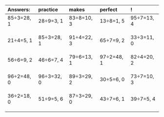 | Answers: | practice | makes | perfect | ! |
| :--- | :--- | :--- | :--- | :--- |
| 85÷3=28, 1 | 28÷9=3, 1 | 83÷8=10, 3 | 13÷8=1, 5 | 95÷7=13, 4 | 
|   |   |   |   |   | 
|   |   |   |   |   | 
|   |   |   |   |   | 
| 21÷4=5, 1 | 85÷3=28, 1 | 91÷4=22, 3 | 65÷7=9, 2 | 33÷3=11, 0 | 
|   |   |   |   |   | 
|   |   |   |   |   | 
|   |   |   |   |   | 
| 56÷6=9, 2 | 46÷6=7, 4 | 79÷6=13, 1 | 97÷2=48, 1 | 82÷4=20, 2 | 
|   |   |   |   |   | 
|   |   |   |   |   | 
|   |   |   |   |   | 
| 96÷2=48, 0 | 96÷3=32, 0 | 89÷3=29, 2 | 30÷5=6, 0 | 73÷7=10, 3 | 
|   |   |   |   |   | 
|   |   |   |   |   | 
|   |   |   |   |   | 
| 36÷2=18, 0 | 51÷9=5, 6 | 87÷3=29, 0 | 43÷7=6, 1 | 39÷7=5, 4 | 
|   |   |   |   |   | 
|   |   |   |   |   | 
|   |   |   |   |   | 
